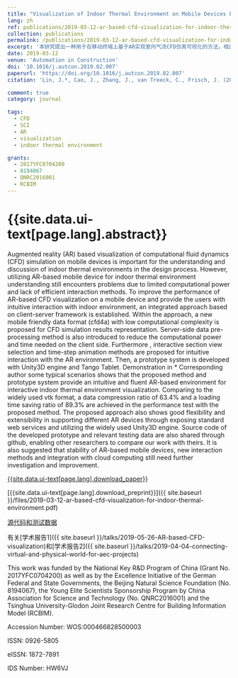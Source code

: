 ```yaml
---
title: "Visualization of Indoor Thermal Environment on Mobile Devices based on Augmented Reality and Computational Fluid Dynamics"
lang: zh
ref: publications/2019-03-12-ar-based-cfd-visualization-for-indoor-thermal-environment
collection: publications
permalink: /publications/2019-03-12-ar-based-cfd-visualization-for-indoor-thermal-environment
excerpt: '本研究提出一种用于在移动终端上基于AR实现室内气流CFD仿真可视化的方法，相比vtk格式数据压缩比高达63.4%，数据加载时间最高节约89.3%，有关源代码和测试数据已在GitHub上传'
date: 2019-03-12
venue: 'Automation in Construction'
doi: '10.1016/j.autcon.2019.02.007'
paperurl: 'https://doi.org/10.1016/j.autcon.2019.02.007'
citation: 'Lin, J.*, Cao, J., Zhang, J., van Treeck, C., Frisch, J. (2019). Visualization of Indoor Thermal Environment on Mobile Devices based on Augmented Reality and Computational Fluid Dynamics. <i>Automation in Construction</i>, 103, 26-40. doi: 10.1016/j.autcon.2019.02.007'

comment: true
category: journal

tags: 
  - CFD
  - SCI
  - AR
  - visualization
  - indoor thermal environment

grants:
  - 2017YFC0704200
  - 8194067
  - QNRC2016001
  - RCBIM
---
```



{{site.data.ui-text[page.lang].abstract}}
====

Augmented reality (AR) based visualization of computational fluid dynamics (CFD) simulation on mobile devices is important for the understanding and discussion of indoor thermal environments in the design process. However, utilizing AR-based mobile device for indoor thermal environment understanding still encounters problems due to limited computational power and lack of efficient interaction methods. To improve the performance of AR-based CFD visualization on a mobile device and provide the users with intuitive interaction with indoor environment, an integrated approach based on client-server framework is established. Within the approach, a new mobile friendly data format (cfd4a) with low computational complexity is proposed for CFD simulation results representation. Server-side data pre-processing method is also introduced to reduce the computational power and time needed on the client side. Furthermore , interactive section view selection and time-step animation methods are proposed for intuitive interaction with the AR environment. Then, a prototype system is developed with Unity3D engine and Tango Tablet. Demonstration in * Corresponding author some typical scenarios shows that the proposed method and prototype system provide an intuitive and fluent AR-based environment for interactive indoor thermal environment visualization. Comparing to the widely used vtk format, a data compression ratio of 63.4% and a loading time saving ratio of 89.3% are achieved in the performance test with the proposed method. The proposed approach also shows good flexibility and extensibility in supporting different AR devices through exposing standard web services and utilizing the widely used Unity3D engine. Source code of the developed prototype and relevant testing data are also shared through github, enabling other researchers to compare our work with theirs. It is also suggested that stability of AR-based mobile devices, new interaction methods and integration with cloud computing still need further investigation and improvement.

[{{site.data.ui-text[page.lang].download_paper}}](https://doi.org/10.1016/j.autcon.2019.02.007)

[{{site.data.ui-text[page.lang].download_preprint}}]({{ site.baseurl }}/files/2019-03-12-ar-based-cfd-visualization-for-indoor-thermal-environment.pdf)

[源代码和测试数据](https://github.com/LinJiarui/ARvis-CFD/)

有关[学术报告1]({{ site.baseurl }}/talks/2019-05-26-AR-based-CFD-visualization)和[学术报告2]({{ site.baseurl }}/talks/2019-04-04-connecting-virtual-and-physical-world-for-aec-projects)

This work was funded by the National Key R&D Program of China (Grant No. 2017YFC0704200) as well as by the Excellence Initiative of the German Federal and State Governments, the Beijing Natural Science Foundation (No. 8194067), the Young Elite Scientists Sponsorship Program by China Association for Science and Technology (No. QNRC2016001) and the Tsinghua University-Glodon Joint Research Centre for Building Information Model (RCBIM).

Accession Number: WOS:000466828500003

ISSN: 0926-5805

eISSN: 1872-7891

IDS Number: HW6VJ